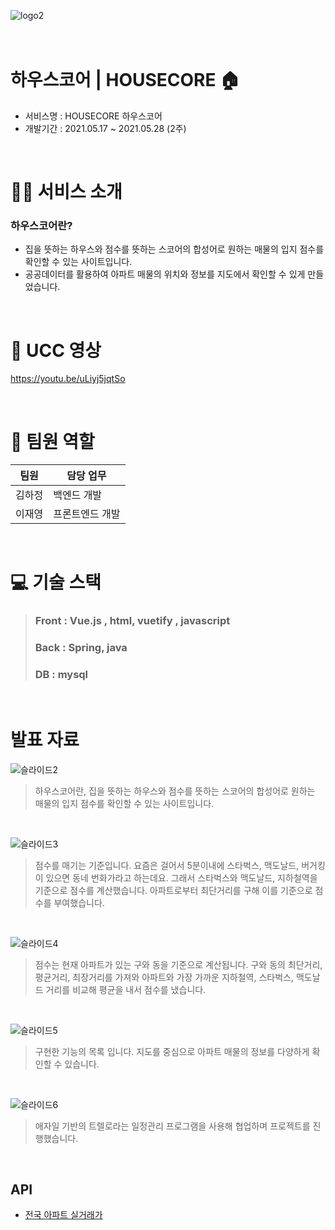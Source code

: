 ![logo2](https://user-images.githubusercontent.com/36887393/134935834-bde3d0ff-7d54-4d1d-904f-2baf8b9d5db6.jpg)
<br/>  
<br/> 
</p>

# 하우스코어 | HOUSECORE 🏠

- 서비스명 : HOUSECORE 하우스코어
- 개발기간 : 2021.05.17 ~ 2021.05.28 (2주)

<br>

# 💁‍♀️ 서비스 소개

   ### 하우스코어란?
   - 집을 뜻하는 하우스와 점수를 뜻하는 스코어의 합성어로 원하는 매물의 입지 점수를 확인할 수 있는 사이트입니다.
   - 공공데이터를 활용하여 아파트 매물의 위치와 정보를 지도에서 확인할 수 있게 만들었습니다.

<br>

# 🎥 UCC 영상
<https://youtu.be/uLiyj5jqtSo>

<br>

# 👩 팀원 역할
| 팀원 | 담당 업무
| ------ | ------ |
| 김하정 | 백엔드 개발 |
| 이재영 | 프론트엔드 개발 |

<br>

# 💻 기술 스택
> ### Front : Vue.js , html, vuetify , javascript
> ### Back : Spring, java
> ### DB : mysql

<br>

# 발표 자료

![슬라이드2](https://user-images.githubusercontent.com/36887393/134934655-d39fe89f-9e6a-4ecc-adf3-00abd6080706.PNG)

> 하우스코어란, 집을 뜻하는 하우스와 점수를 뜻하는 스코어의 합성어로 원하는 매물의 입지 점수를 확인할 수 있는 사이트입니다.

<br>

![슬라이드3](https://user-images.githubusercontent.com/36887393/134935019-a934d32b-d72f-4bcf-a8b3-181ffe548cd8.PNG)

> 점수를 매기는 기준입니다. 요즘은 걸어서 5분이내에 스타벅스, 맥도날드, 버거킹이 있으면 동네 번화가라고 하는데요. 그래서 스타벅스와 맥도날드, 지하철역을 기준으로 점수를 계산했습니다. 아파트로부터 최단거리를 구해 이를 기준으로 점수를 부여했습니다.

<br>

![슬라이드4](https://user-images.githubusercontent.com/36887393/134935146-b490f7f9-206a-465f-ab1b-f58d03d0fdb6.PNG)

> 점수는 현재 아파트가 있는 구와 동을 기준으로 계산됩니다. 구와 동의 최단거리, 평균거리, 최장거리를 가져와 아파트와 가장 가까운 지하철역, 스타벅스, 맥도날드 거리를 비교해 평균을 내서 점수를 냈습니다.

<br>

![슬라이드5](https://user-images.githubusercontent.com/36887393/134935209-07f6e1ee-0fd5-40b9-adde-454e364e77bc.PNG)

> 구현한 기능의 목록 입니다. 지도를 중심으로 아파트 매물의 정보를 다양하게 확인할 수 있습니다.

<br>

![슬라이드6](https://user-images.githubusercontent.com/36887393/134935379-063dfe64-0f5e-4ff2-bdea-149150979ca7.PNG)

> 애자일 기반의 트렐로라는 일정관리 프로그램을 사용해 협업하며 프로젝트를 진행했습니다.

<br>

## API
 - [전국 아파트 실거래가](http://rtdown.molit.go.kr/)
